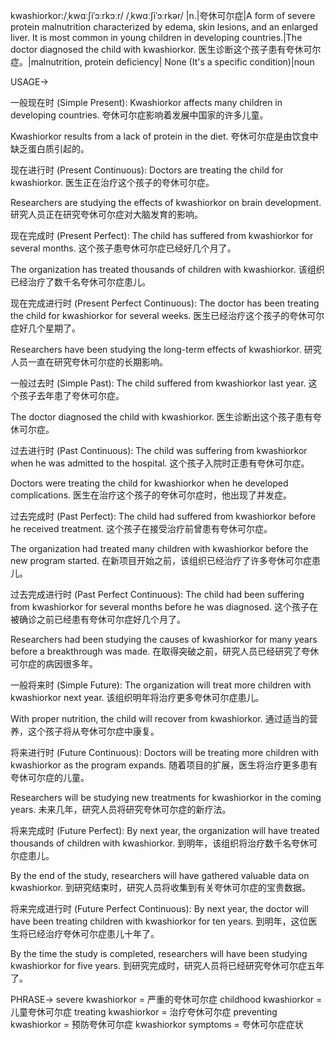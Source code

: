 kwashiorkor:/ˌkwɑːʃiˈɔːrkɔːr/ /ˌkwɑːʃiˈɔːrkər/
|n.|夸休可尔症|A form of severe protein malnutrition characterized by edema, skin lesions, and an enlarged liver.  It is most common in young children in developing countries.|The doctor diagnosed the child with kwashiorkor. 医生诊断这个孩子患有夸休可尔症。|malnutrition, protein deficiency| None (It's a specific condition)|noun


USAGE->

一般现在时 (Simple Present):
Kwashiorkor affects many children in developing countries.  夸休可尔症影响着发展中国家的许多儿童。

Kwashiorkor results from a lack of protein in the diet. 夸休可尔症是由饮食中缺乏蛋白质引起的。


现在进行时 (Present Continuous):
Doctors are treating the child for kwashiorkor. 医生正在治疗这个孩子的夸休可尔症。

Researchers are studying the effects of kwashiorkor on brain development. 研究人员正在研究夸休可尔症对大脑发育的影响。


现在完成时 (Present Perfect):
The child has suffered from kwashiorkor for several months.  这个孩子患夸休可尔症已经好几个月了。

The organization has treated thousands of children with kwashiorkor. 该组织已经治疗了数千名夸休可尔症患儿。


现在完成进行时 (Present Perfect Continuous):
The doctor has been treating the child for kwashiorkor for several weeks.  医生已经治疗这个孩子的夸休可尔症好几个星期了。

Researchers have been studying the long-term effects of kwashiorkor. 研究人员一直在研究夸休可尔症的长期影响。


一般过去时 (Simple Past):
The child suffered from kwashiorkor last year.  这个孩子去年患了夸休可尔症。

The doctor diagnosed the child with kwashiorkor. 医生诊断出这个孩子患有夸休可尔症。


过去进行时 (Past Continuous):
The child was suffering from kwashiorkor when he was admitted to the hospital. 这个孩子入院时正患有夸休可尔症。

Doctors were treating the child for kwashiorkor when he developed complications. 医生在治疗这个孩子的夸休可尔症时，他出现了并发症。


过去完成时 (Past Perfect):
The child had suffered from kwashiorkor before he received treatment. 这个孩子在接受治疗前曾患有夸休可尔症。

The organization had treated many children with kwashiorkor before the new program started. 在新项目开始之前，该组织已经治疗了许多夸休可尔症患儿。


过去完成进行时 (Past Perfect Continuous):
The child had been suffering from kwashiorkor for several months before he was diagnosed.  这个孩子在被确诊之前已经患有夸休可尔症好几个月了。

Researchers had been studying the causes of kwashiorkor for many years before a breakthrough was made. 在取得突破之前，研究人员已经研究了夸休可尔症的病因很多年。


一般将来时 (Simple Future):
The organization will treat more children with kwashiorkor next year.  该组织明年将治疗更多夸休可尔症患儿。

With proper nutrition, the child will recover from kwashiorkor.  通过适当的营养，这个孩子将从夸休可尔症中康复。


将来进行时 (Future Continuous):
Doctors will be treating more children with kwashiorkor as the program expands. 随着项目的扩展，医生将治疗更多患有夸休可尔症的儿童。

Researchers will be studying new treatments for kwashiorkor in the coming years.  未来几年，研究人员将研究夸休可尔症的新疗法。


将来完成时 (Future Perfect):
By next year, the organization will have treated thousands of children with kwashiorkor.  到明年，该组织将治疗数千名夸休可尔症患儿。

By the end of the study, researchers will have gathered valuable data on kwashiorkor.  到研究结束时，研究人员将收集到有关夸休可尔症的宝贵数据。


将来完成进行时 (Future Perfect Continuous):
By next year, the doctor will have been treating children with kwashiorkor for ten years.  到明年，这位医生将已经治疗夸休可尔症患儿十年了。

By the time the study is completed, researchers will have been studying kwashiorkor for five years.  到研究完成时，研究人员将已经研究夸休可尔症五年了。



PHRASE->
severe kwashiorkor = 严重的夸休可尔症
childhood kwashiorkor = 儿童夸休可尔症
treating kwashiorkor = 治疗夸休可尔症
preventing kwashiorkor = 预防夸休可尔症
kwashiorkor symptoms = 夸休可尔症症状
